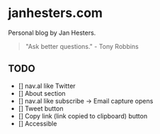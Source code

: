 # janhesters.com

Personal blog by Jan Hesters.

> "Ask better questions." - Tony Robbins

## TODO

- [] nav.al like Twitter
- [] About section
- [] nav.al like subscribe -> Email capture opens
- [] Tweet button
- [] Copy link (link copied to clipboard) button
- [] Accessible